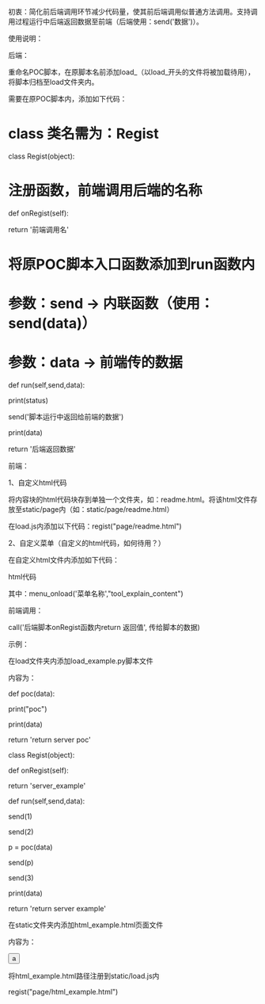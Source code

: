 初衷：简化前后端调用环节减少代码量，使其前后端调用似普通方法调用。支持调用过程运行中后端返回数据至前端（后端使用：send('数据')）。

使用说明：

后端：

重命名POC脚本，在原脚本名前添加load_（以load_开头的文件将被加载待用），将脚本归档至load文件夹内。

需要在原POC脚本内，添加如下代码：

# class 类名需为：Regist

class Regist(object):

# 注册函数，前端调用后端的名称

def onRegist(self):

return '前端调用名'

# 将原POC脚本入口函数添加到run函数内

# 参数：send -> 内联函数（使用：send(data)）

# 参数：data -> 前端传的数据

def run(self,send,data):

print(status)

send('脚本运行中返回给前端的数据')

print(data)

return '后端返回数据'

前端：

1、自定义html代码

将内容块的html代码块存到单独一个文件夹，如：readme.html。将该html文件存放至static/page内（如：static/page/readme.html）

在load.js内添加以下代码：regist("page/readme.html")

2、自定义菜单（自定义的html代码，如何待用？）

在自定义html文件内添加如下代码：

<script>

menu_onload('工具说明',"内容div id")

</script>

<div id="内容div id" class="content">

html代码

</div>

其中：menu_onload('菜单名称',"tool_explain_content")

前端调用：

call('后端脚本onRegist函数内return 返回值', 传给脚本的数据)

示例：

在load文件夹内添加load_example.py脚本文件

内容为：

def poc(data):

print("poc")

print(data)

return 'return server poc'

class Regist(object):

def onRegist(self):

return 'server_example'

def run(self,send,data):

send(1)

send(2)

p = poc(data)

send(p)

send(3)

print(data)

return 'return server example'

在static文件夹内添加html_example.html页面文件

内容为：

<script>

menu_onload('菜单实例',"html_example")

</script>

<div id="html_example" class="content">

<button onclick="ex()">a</button>

</div>

<script>

function example(data){

alert('example')

alert(data)

}

function ex(){

call('server_example', 'data example', 'example')

}

</script>

将html_example.html路径注册到static/load.js内

regist("page/html_example.html")
